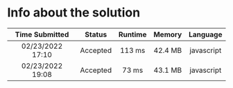# Info about the solution

|  Time Submitted  |  Status  | Runtime | Memory  |  Language  |
| :--------------: | :------: | :-----: | :-----: | :--------: |
| 02/23/2022 17:10 | Accepted | 113 ms  | 42.4 MB | javascript |
| 02/23/2022 19:08 | Accepted |  73 ms  | 43.1 MB | javascript |
